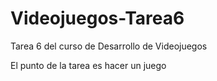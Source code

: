 # Videojuegos-Tarea6
Tarea 6 del curso de Desarrollo de Videojuegos

El punto de la tarea es hacer un juego 
